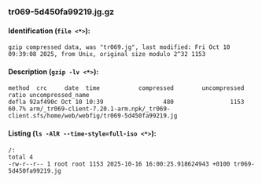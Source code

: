 ### tr069-5d450fa99219.jg.gz
#### Identification (`file <*>`):
```
gzip compressed data, was "tr069.jg", last modified: Fri Oct 10 09:39:08 2025, from Unix, original size modulo 2^32 1153
```
#### Description (`gzip -lv <*>`):
```
method  crc     date  time           compressed        uncompressed  ratio uncompressed_name
defla 92af490c Oct 10 10:39                 480                1153  60.7% arm/_tr069-client-7.20.1-arm.npk/_tr069-client.sfs/home/web/webfig/tr069-5d450fa99219.jg
```
#### Listing (`ls -AlR --time-style=full-iso <*>`):
```
/:
total 4
-rw-r--r-- 1 root root 1153 2025-10-16 16:00:25.918624943 +0100 tr069-5d450fa99219.jg
```

